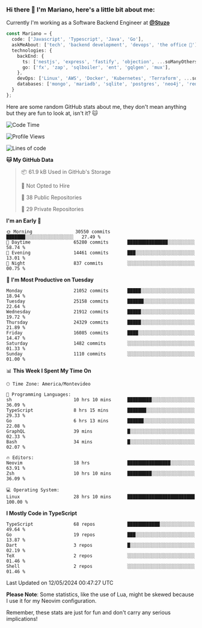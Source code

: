 ### Hi there 👋 I'm Mariano, here's a little bit about me:

Currently I'm working as a Software Backend Engineer at [**@Stuzo**](https://www.stuzo.com/)

```ts
const Mariano = {
  code: ['Javascript', 'Typescript', 'Java', 'Go'],
  askMeAbout: ['tech', 'backend development', 'devops', 'the office 💼'],
  technologies: {
    backEnd: {
      ts: ['nestjs', 'express', 'fastify', 'objection', ...soManyOthersFrameworks],
      go: ['fx', 'zap', 'sqlboiler', 'ent', 'gqlgen', 'mux'],
    },
    devOps: ['Linux', 'AWS', 'Docker', 'Kubernetes', 'Terraform', ...soManyOthersTools],
    databases: ['mongo', 'mariadb', 'sqlite', 'postgres', 'neo4j', 'redis', ...],
  }
};
```

Here are some random GitHub stats about me, they don't mean anything but they are fun to look at, isn't it? 🐱

<!--START_SECTION:waka-->
![Code Time](http://img.shields.io/badge/Code%20Time-1%2C956%20hrs%2058%20mins-blue)

![Profile Views](http://img.shields.io/badge/Profile%20Views-0-blue)

![Lines of code](https://img.shields.io/badge/From%20Hello%20World%20I%27ve%20Written-20.3%20million%20lines%20of%20code-blue)

**🐱 My GitHub Data** 

> 📦 61.9 kB Used in GitHub's Storage 
 > 
> 🚫 Not Opted to Hire
 > 
> 📜 38 Public Repositories 
 > 
> 🔑 29 Private Repositories 
 > 
**I'm an Early 🐤** 

```text
🌞 Morning                30550 commits       ███████░░░░░░░░░░░░░░░░░░   27.49 % 
🌆 Daytime                65280 commits       ███████████████░░░░░░░░░░   58.74 % 
🌃 Evening                14461 commits       ███░░░░░░░░░░░░░░░░░░░░░░   13.01 % 
🌙 Night                  837 commits         ░░░░░░░░░░░░░░░░░░░░░░░░░   00.75 % 
```
📅 **I'm Most Productive on Tuesday** 

```text
Monday                   21052 commits       █████░░░░░░░░░░░░░░░░░░░░   18.94 % 
Tuesday                  25158 commits       ██████░░░░░░░░░░░░░░░░░░░   22.64 % 
Wednesday                21912 commits       █████░░░░░░░░░░░░░░░░░░░░   19.72 % 
Thursday                 24329 commits       █████░░░░░░░░░░░░░░░░░░░░   21.89 % 
Friday                   16085 commits       ████░░░░░░░░░░░░░░░░░░░░░   14.47 % 
Saturday                 1482 commits        ░░░░░░░░░░░░░░░░░░░░░░░░░   01.33 % 
Sunday                   1110 commits        ░░░░░░░░░░░░░░░░░░░░░░░░░   01.00 % 
```


📊 **This Week I Spent My Time On** 

```text
🕑︎ Time Zone: America/Montevideo

💬 Programming Languages: 
sh                       10 hrs 10 mins      █████████░░░░░░░░░░░░░░░░   36.09 % 
TypeScript               8 hrs 15 mins       ███████░░░░░░░░░░░░░░░░░░   29.33 % 
Go                       6 hrs 13 mins       ██████░░░░░░░░░░░░░░░░░░░   22.08 % 
GraphQL                  39 mins             █░░░░░░░░░░░░░░░░░░░░░░░░   02.33 % 
Bash                     34 mins             █░░░░░░░░░░░░░░░░░░░░░░░░   02.07 % 

🔥 Editors: 
Neovim                   18 hrs              ████████████████░░░░░░░░░   63.91 % 
Zsh                      10 hrs 10 mins      █████████░░░░░░░░░░░░░░░░   36.09 % 

💻 Operating System: 
Linux                    28 hrs 10 mins      █████████████████████████   100.00 % 
```

**I Mostly Code in TypeScript** 

```text
TypeScript               68 repos            ████████████░░░░░░░░░░░░░   49.64 % 
Go                       19 repos            ███░░░░░░░░░░░░░░░░░░░░░░   13.87 % 
Dart                     3 repos             █░░░░░░░░░░░░░░░░░░░░░░░░   02.19 % 
TeX                      2 repos             ░░░░░░░░░░░░░░░░░░░░░░░░░   01.46 % 
Shell                    2 repos             ░░░░░░░░░░░░░░░░░░░░░░░░░   01.46 % 
```




 Last Updated on 12/05/2024 00:47:27 UTC
<!--END_SECTION:waka-->

**Please Note**: Some statistics, like the use of Lua, might be skewed because I use it for my Neovim configuration.

Remember, these stats are just for fun and don't carry any serious implications!
